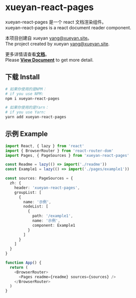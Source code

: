 # xueyan-react-pages

xueyan-react-pages 是一个 react 文档渲染组件。  
xueyan-react-pages is a react document reader component.  

本项目创建自 xueyan <yang@xueyan.site>。  
The project created by xueyan <yang@xueyan.site>.  

更多详情请查看[**文档**](https://xueyan.site/xueyan-react-pages)。  
Please [**View Document**](https://xueyan.site/xueyan-react-pages) to get more detail.  

## 下载 Install

```bash
# 如果你使用的是NPM：
# if you use NPM: 
npm i xueyan-react-pages

# 如果你使用的是Yarn：
# if you use Yarn: 
yarn add xueyan-react-pages
```

## 示例 Example

```ts
import React, { lazy } from 'react'
import { BrowserRouter } from 'react-router-dom'
import Pages, { PageSources } from 'xueyan-react-pages'

const Readme = lazy(() => import('./readme'))
const Example1 = lazy(() => import('./pages/example1'))

const sources: PageSources = {
  zh: {
    header: 'xueyan-react-pages',
    groupList: [
      {
        name: '示例',
        nodeList: [
          {
            path: '/example1',
            name: '示例',
            component: Example1
          }
        ]
      }
    ]
  }
}

function App() {
  return (
    <BrowserRouter>
      <Pages readme={readme} sources={sources} />
    </BrowserRouter>
  )
}
```
